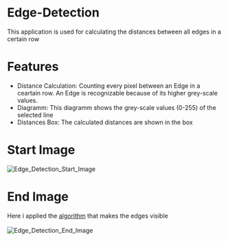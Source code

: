 # Edge-Detection
This application is used for calculating the distances between all edges in a certain row
# Features
- Distance Calculation: Counting every pixel between an Edge in a ceartain row. An Edge is recognizable because of its higher grey-scale values.
- Diagramm: This diagramm shows the grey-scale values (0-255) of the selected line
- Distances Box: The calculated distances are shown in the box 
# Start Image
![Edge_Detection_Start_Image](https://user-images.githubusercontent.com/36839962/62157090-af16d780-b30c-11e9-8073-f6f11a1d3abf.PNG)

# End Image
Here i applied the [algorithm](https://github.com/johannessiedersberger/Edge-Detection/blob/master/EdgeDetection/EdgeDetection/Edge/EdgeDetection.cs)
that makes the edges visible <br /> <br /> 
![Edge_Detection_End_Image](https://user-images.githubusercontent.com/36839962/62157137-c5249800-b30c-11e9-8e3a-61a02eae804b.PNG)


